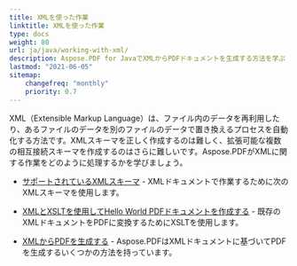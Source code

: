 ```yaml
---
title: XMLを使った作業
linktitle: XMLを使った作業
type: docs
weight: 80
url: ja/java/working-with-xml/
description: Aspose.PDF for JavaでXMLからPDFドキュメントを生成する方法を学ぶ
lastmod: "2021-06-05"
sitemap:
    changefreq: "monthly"
    priority: 0.7
---
```


XML（Extensible Markup Language）は、ファイル内のデータを再利用したり、あるファイルのデータを別のファイルのデータで置き換えるプロセスを自動化する方法です。XMLスキーマを正しく作成するのは難しく、拡張可能な複数の相互接続スキーマを作成するのはさらに難しいです。Aspose.PDFがXMLに関する作業をどのように処理するかを学びましょう。

- [サポートされているXMLスキーマ](/pdf/java/supported-xml-schema/) - XMLドキュメントで作業するために次のXMLスキーマを使用します。
- [XMLとXSLTを使用してHello World PDFドキュメントを作成する](/pdf/java/create-a-hello-world-pdf-document-through-xml-and-xslt/) - 既存のXMLドキュメントをPDFに変換するためにXSLTを使用します。

- [XMLからPDFを生成する](/pdf/java/generate-pdf-from-xml) - Aspose.PDFはXMLドキュメントに基づいてPDFを生成するいくつかの方法を持っています。